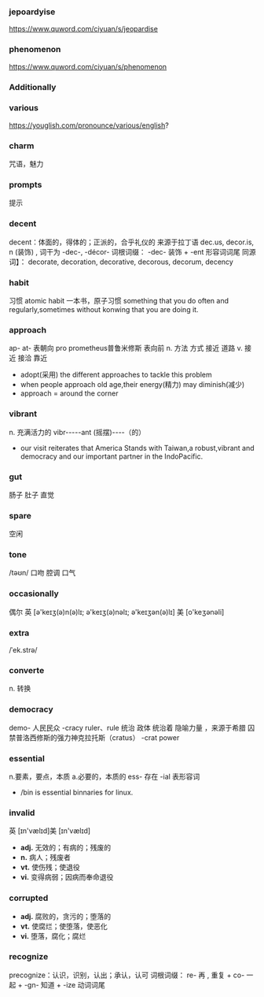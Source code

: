 ### jepoardyise
https://www.quword.com/ciyuan/s/jeopardise

### phenomenon
https://www.quword.com/ciyuan/s/phenomenon

### Additionally

### various
https://youglish.com/pronounce/various/english?

### charm
咒语，魅力

### prompts
提示

### decent
decent：体面的，得体的；正派的，合乎礼仪的
来源于拉丁语 dec.us, decor.is, n (装饰) , 词干为 -dec-, -décor-
词根词缀： -dec- 装饰 + -ent 形容词词尾
同源词】： decorate, decoration, decorative, decorous, decorum, decency

### habit
习惯
atomic habit  一本书，原子习惯
something that you do often and regularly,sometimes without konwing that you are doing it.

### approach 
ap- at- 表朝向
pro prometheus普鲁米修斯    表向前
n. 方法 方式 接近 道路
v. 接近 接洽 靠近

* adopt(采用) the different approaches to tackle this problem
* when people approach old age,their energy(精力) may diminish(减少)
* approach = around the corner

### vibrant 
n. 充满活力的
vibr-----ant
(摇摆)----（的）
* our visit reiterates that America Stands with Taiwan,a robust,vibrant and democracy and  our important partner in the IndoPacific.

### gut
肠子 肚子 直觉

### spare
空闲

### tone
/təʊn/
口吻 腔调 口气

### occasionally
偶尔 英 [ə'keɪʒ(ə)n(ə)lɪ; ə'keɪʒ(ə)nəlɪ; ə'keɪʒən(ə)lɪ] 美 [o'keʒənəli]

### extra
/ˈek.strə/ 

### converte
n. 转换

### democracy 
demo- 人民民众
-cracy ruler、rule 统治 政体 统治着 隐喻力量 ，来源于希腊 囚禁普洛西修斯的强力神克拉托斯（cratus）
-crat power

### essential
n.要素，要点，本质
a.必要的，本质的
ess- 存在
-ial 表形容词
* /bin is essential binnaries for linux. 

### invalid
英 [ɪn'vælɪd]美 [ɪn'vælɪd]
-   **adj.** 无效的；有病的；残废的
-   **n.** 病人；残废者
-   **vt.** 使伤残；使退役
-   **vi.** 变得病弱；因病而奉命退役

### corrupted
-   **adj.** 腐败的，贪污的；堕落的
-   **vt.** 使腐烂；使堕落，使恶化
-   **vi.** 堕落，腐化；腐烂

### recognize
precognize：认识，识别，认出；承认，认可 
词根词缀： re- 再 , 重复 + co- 一起 + -gn- 知道 + -ize 动词词尾